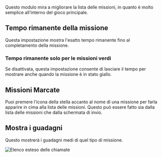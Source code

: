 Questo modulo mira a migliorare la lista delle missioni, in quanto è molto semplice all'interno del gioco principale.

## Tempo rimanente della missione
Questa impostazione mostra l'esatto tempo rimanente fino al completamento della missione.

### Tempo rimanente solo per le missioni verdi
Se disattivata, questa impostazione consente di lasciare il tempo per mostrare anche quando la missione è in stato giallo.

## Missioni Marcate
Puoi premere l'icona della stella accanto al nome di una missione per farla apparire in cima alla lista delle missioni. Questo può essere fatto sia dalla lista delle missioni che dalla schermata di invio.

## Mostra i guadagni
Questo mostrerà i guadagni medi di quel tipo di missione.

![Elenco esteso delle chiamate](./missionList.png)